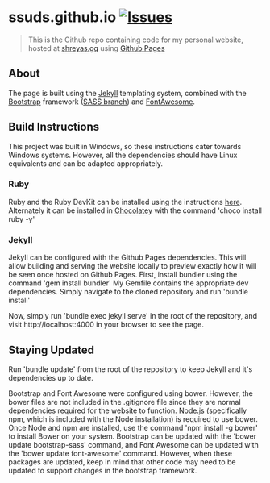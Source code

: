 # ssuds.github.io [![Issues](http://img.shields.io/github/issues/ssuds/ssuds.github.io.svg?style=flat)](https://github.com/ssuds/ssuds.github.io/issues)

> This is the Github repo containing code for my personal website, hosted at [shreyas.gq](shreyas.gq) using [Github Pages](https://pages.github.com/)

## About

The page is built using the [Jekyll](http://jekyllrb.com/) templating system, combined with the [Bootstrap](http://getbootstrap.com/) framework ([SASS branch](https://github.com/twbs/bootstrap-sass)) and [FontAwesome](http://fortawesome.github.io/Font-Awesome/).

## Build Instructions

This project was built in Windows, so these instructions cater towards Windows systems. However, all the dependencies should have Linux equivalents and can be adapted appropriately.
### Ruby 
Ruby and the Ruby DevKit can be installed using the instructions [here](http://jekyll-windows.juthilo.com/1-ruby-and-devkit/). Alternately it can be installed in [Chocolatey](https://chocolatey.org/) with the command 'choco install ruby -y'
### Jekyll
Jekyll can be configured with the Github Pages dependencies. This will allow building and serving the website locally to preview exactly how it will be seen once hosted on Github Pages.
First, install bundler using the command 'gem install bundler'
My Gemfile contains the appropriate dev dependencies. Simply navigate to the cloned repository and run 'bundle install'

Now, simply run 'bundle exec jekyll serve' in the root of the repository, and visit http://localhost:4000 in your browser to see the page.

## Staying Updated
Run 'bundle update' from the root of the repository to keep Jekyll and it's dependencies up to date.

Bootstrap and Font Awesome were configured using bower. However, the bower files are not included in the .gitignore file since they are normal dependencies required for the website to function.
[Node.js](https://nodejs.org/en/) (specifically npm, which is included with the Node installation) is required to use bower. Once Node and npm are installed, use the command 'npm install -g bower' to install Bower on your system.
Bootstrap can be updated with the 'bower update bootstrap-sass' command, and Font Awesome can be updated with the 'bower update font-awesome' command. However, when these packages are updated, keep in mind that other code may need to be updated to support changes in the bootstrap framework.


